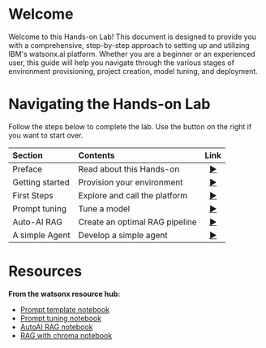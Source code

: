 # Welcome

Welcome to this Hands-on Lab! This document is designed to provide you with a comprehensive, step-by-step approach to setting up and utilizing IBM's watsonx.ai platform. Whether you are a beginner or an experienced user, this guide will help you navigate through the various stages of environment provisioning, project creation, model tuning, and deployment.

# Navigating the Hands-on Lab

Follow the steps below to complete the lab. Use the button on the right if you want to start over.

| Section         | Contents                       | Link                          |
|:----------------|:-------------------------------|:-----------------------------:|
| Preface         | Read about this Hands-on       | [▶](./preface.html)           |
| Getting started | Provision your environment     | [▶](./getting-started.html)   |
| First Steps     | Explore and call the platform  | [▶](./first-steps.html)       |
| Prompt tuning   | Tune a model                   | [▶](./prompt-tuning.html)     |
| Auto-AI RAG     | Create an optimal RAG pipeline | [▶](./auto-ai-rag.html)       |
| A simple Agent  | Develop a simple agent         | [▶](./a-simple-agent.html)    |

<p></p>

# Resources

**From the watsonx resource hub:**

* [Prompt template notebook](https://eu-de.dataplatform.cloud.ibm.com/exchange/public/entry/view/f0fb547f-da9e-4614-8d70-e4e233ca6c10?context=wx)
* [Prompt tuning notebook](https://eu-de.dataplatform.cloud.ibm.com/exchange/public/entry/view/1a8e5c23-1dc0-4f6e-b67f-eaac343a11f8?context=wx)
* [AutoAI RAG notebook](https://eu-de.dataplatform.cloud.ibm.com/exchange/public/entry/view/2fa9c9e1-b205-4cc4-bf81-70858b569f84?context=wx)
* [RAG with chroma notebook](https://eu-de.dataplatform.cloud.ibm.com/exchange/public/entry/view/d3a5f957-a93b-46cd-82c1-c8d37d4f62c6?context=wx)
